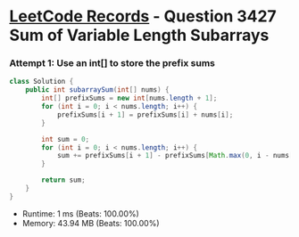 # [LeetCode Records](../../README.md) - Question 3427 Sum of Variable Length Subarrays

### Attempt 1: Use an int[] to store the prefix sums
```java
class Solution {
    public int subarraySum(int[] nums) {
        int[] prefixSums = new int[nums.length + 1];
        for (int i = 0; i < nums.length; i++) {
            prefixSums[i + 1] = prefixSums[i] + nums[i];
        }

        int sum = 0;
        for (int i = 0; i < nums.length; i++) {
            sum += prefixSums[i + 1] - prefixSums[Math.max(0, i - nums[i])];
        }

        return sum;
    }
}
```
- Runtime: 1 ms (Beats: 100.00%)
- Memory: 43.94 MB (Beats: 100.00%)

<br>
